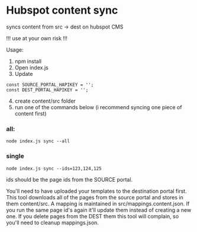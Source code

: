 # Hubspot content sync
syncs content from src -> dest on hubspot CMS

!!! use at your own risk !!!

Usage:
1. npm install
2. Open index.js
3. Update 
```
const SOURCE_PORTAL_HAPIKEY = '';
const DEST_PORTAL_HAPIKEY = '';
```

4. create content/src folder
5. run one of the commands below (i recommend syncing one piece of content first)


### all:
```
node index.js sync --all
```
### single
```
node index.js sync --ids=123,124,125
```

ids should be the page ids from the SOURCE portal.

You'll need to have uploaded your templates to the destination portal first. This tool downloads all of the pages from the source portal and stores in them content/src. A mapping is maintained in src/mappings.content.json. If you run the same page id's again it'll update them instead of creating a new one. If you delete pages from the DEST them this tool will complain, so you'll need to cleanup mappings.json. 

